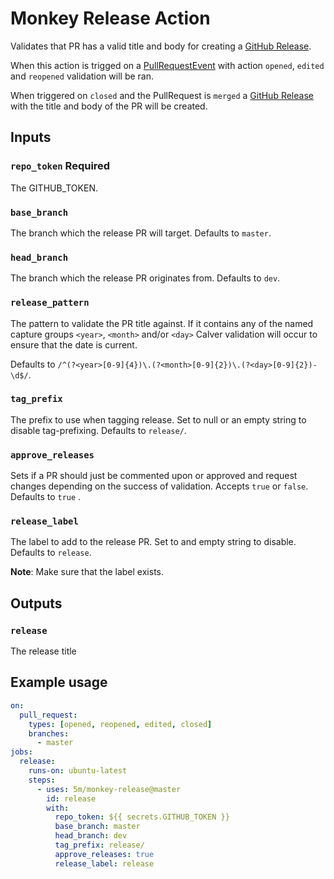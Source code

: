 # Monkey Release Action

Validates that PR has a valid title and body for creating a [GitHub Release](https://developer.github.com/v3/repos/releases/#create-a-release).

When this action is trigged on a [PullRequestEvent](https://developer.github.com/v3/activity/events/types/#pullrequestevent) with action `opened`, `edited` and  `reopened` validation will be ran.

When triggered on `closed` and the PullRequest is `merged` a [GitHub Release](https://developer.github.com/v3/repos/releases/#create-a-release) with the title and body of the PR will be created.


## Inputs

### `repo_token` **Required** 

The GITHUB_TOKEN.

### `base_branch`

The branch which the release PR will target. Defaults to `master`.

### `head_branch`

The branch which the release PR originates from. Defaults to `dev`.

### `release_pattern`

The pattern to validate the PR title against. If it contains any of the named capture groups `<year>`, `<month>` and/or `<day>` Calver validation will occur to ensure that the date is current.

Defaults to `/^(?<year>[0-9]{4})\.(?<month>[0-9]{2})\.(?<day>[0-9]{2})-\d$/`.

### `tag_prefix`

The prefix to use when tagging release. Set to null or an empty string to disable tag-prefixing. Defaults to `release/`.

### `approve_releases`

Sets if a PR should just be commented upon or approved and request changes depending on the success of validation. Accepts `true` or `false`. Defaults to `true` .

### `release_label`

The label to add to the release PR. Set to and empty string to disable. Defaults to `release`.

**Note**: Make sure that the label exists.

## Outputs

### `release`

The release title

## Example usage

```yaml
on:
  pull_request:
    types: [opened, reopened, edited, closed]
    branches:
      - master
jobs:
  release:
    runs-on: ubuntu-latest
    steps:
      - uses: 5m/monkey-release@master
        id: release
        with:
          repo_token: ${{ secrets.GITHUB_TOKEN }}
          base_branch: master
          head_branch: dev
          tag_prefix: release/
          approve_releases: true
          release_label: release
```
